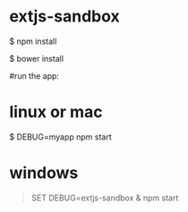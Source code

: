 # extjs-sandbox

$ npm install

$ bower install

#run the app:

# linux or mac
$ DEBUG=myapp npm start

# windows 
> SET DEBUG=extjs-sandbox & npm start

